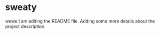 # sweaty
wewe
I am editing the README file. Adding some more details about the project description.
